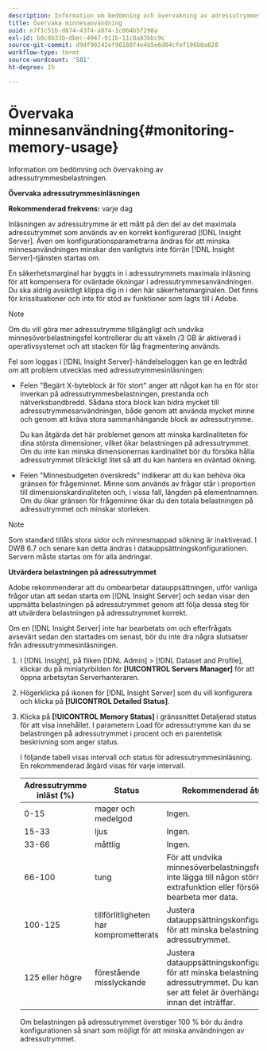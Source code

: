 ```yaml
---
description: Information om bedömning och övervakning av adressutrymmesbelastningen.
title: Övervaka minnesanvändning
uuid: e7f1c51b-d874-43f4-a074-1c064b5f298a
exl-id: b8c0b33b-dbec-4947-911b-11c8a83bbc9c
source-git-commit: d9df90242ef96188f4e4b5e6d04cfef196b0a628
workflow-type: tm+mt
source-wordcount: '581'
ht-degree: 1%

---
```


# Övervaka minnesanvändning{#monitoring-memory-usage}

Information om bedömning och övervakning av adressutrymmesbelastningen.

**Övervaka adressutrymmesinläsningen**

**Rekommenderad frekvens:** varje dag

Inläsningen av adressutrymme är ett mått på den del av det maximala adressutrymmet som används av en korrekt konfigurerad [!DNL Insight Server]. Även om konfigurationsparametrarna ändras för att minska minnesanvändningen minskar den vanligtvis inte förrän [!DNL Insight Server]-tjänsten startas om.

En säkerhetsmarginal har byggts in i adressutrymmets maximala inläsning för att kompensera för oväntade ökningar i adressutrymmesanvändningen. Du ska aldrig avsiktligt klippa dig in i den här säkerhetsmarginalen. Det finns för krissituationer och inte för stöd av funktioner som lagts till i Adobe.

>[!NOTE]
>
>Om du vill göra mer adressutrymme tillgängligt och undvika minnesöverbelastningsfel kontrollerar du att växeln /3 GB är aktiverad i operativsystemet och att stacken för låg fragmentering används.

Fel som loggas i [!DNL Insight Server]-händelseloggen kan ge en ledtråd om att problem utvecklas med adressutrymmesinläsningen:

* Felen &quot;Begärt X-byteblock är för stort&quot; anger att något kan ha en för stor inverkan på adressutrymmesbelastningen, prestanda och nätverksbandbredd. Sådana stora block kan bidra mycket till adressutrymmesanvändningen, både genom att använda mycket minne och genom att kräva stora sammanhängande block av adressutrymme.

   Du kan åtgärda det här problemet genom att minska kardinaliteten för dina största dimensioner, vilket ökar belastningen på adressutrymmet. Om du inte kan minska dimensionernas kardinalitet bör du försöka hålla adressutrymmet tillräckligt litet så att du kan hantera en oväntad ökning.
* Felen &quot;Minnesbudgeten överskreds&quot; indikerar att du kan behöva öka gränsen för frågeminnet. Minne som används av frågor står i proportion till dimensionskardinaliteten och, i vissa fall, längden på elementnamnen. Om du ökar gränsen för frågeminne ökar du den totala belastningen på adressutrymmet och minskar storleken.

>[!NOTE]
>
>Som standard tillåts stora sidor och minnesmappad sökning är inaktiverad. I DWB 6.7 och senare kan detta ändras i datauppsättningskonfigurationen. Servern måste startas om för alla ändringar.

**Utvärdera belastningen på adressutrymmet**

Adobe rekommenderar att du ombearbetar datauppsättningen, utför vanliga frågor utan att sedan starta om [!DNL Insight Server] och sedan visar den uppmätta belastningen på adressutrymmet genom att följa dessa steg för att utvärdera belastningen på adressutrymmet korrekt.

Om en [!DNL Insight Server] inte har bearbetats om och efterfrågats avsevärt sedan den startades om senast, bör du inte dra några slutsatser från adressutrymmesinläsningen.

1. I [!DNL Insight], på fliken [!DNL Admin] > [!DNL Dataset and Profile], klickar du på miniatyrbilden för **[!UICONTROL Servers Manager]** för att öppna arbetsytan Serverhanteraren.
1. Högerklicka på ikonen för [!DNL Insight Server] som du vill konfigurera och klicka på **[!UICONTROL Detailed Status]**.
1. Klicka på **[!UICONTROL Memory Status]** i gränssnittet Detaljerad status för att visa innehållet. I parametern Load för adressutrymme kan du se belastningen på adressutrymmet i procent och en parentetisk beskrivning som anger status.

   I följande tabell visas intervall och status för adressutrymmesinläsning. En rekommenderad åtgärd visas för varje intervall.

   | Adressutrymme inläst (%) | Status | Rekommenderad åtgärd |
   |---|---|---|
   | 0-15 | mager och medelgod | Ingen. |
   | 15-33 | ljus | Ingen. |
   | 33-66 | måttlig | Ingen. |
   | 66-100 | tung | För att undvika minnesöverbelastningsfel bör du inte lägga till någon större extrafunktion eller försöka att bearbeta mer data. |
   | 100-125 | tillförlitligheten har komprometterats | Justera datauppsättningskonfigurationen för att minska belastningen på adressutrymmet. |
   | 125 eller högre | förestående misslyckande | Justera datauppsättningskonfigurationen för att minska belastningen på adressutrymmet. Du kanske inte ser att felet är överhängande innan det inträffar. |

   Om belastningen på adressutrymmet överstiger 100 % bör du ändra konfigurationen så snart som möjligt för att minska användningen av adressutrymmet.
